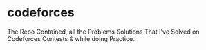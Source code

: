 # codeforces
The Repo Contained, all the Problems Solutions That I've Solved on Codeforces Contests & while doing Practice.
